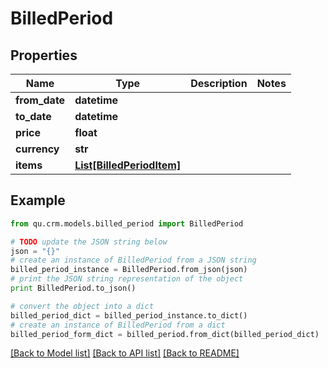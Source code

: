 # BilledPeriod


## Properties
Name | Type | Description | Notes
------------ | ------------- | ------------- | -------------
**from_date** | **datetime** |  | 
**to_date** | **datetime** |  | 
**price** | **float** |  | 
**currency** | **str** |  | 
**items** | [**List[BilledPeriodItem]**](BilledPeriodItem.md) |  | 

## Example

```python
from qu.crm.models.billed_period import BilledPeriod

# TODO update the JSON string below
json = "{}"
# create an instance of BilledPeriod from a JSON string
billed_period_instance = BilledPeriod.from_json(json)
# print the JSON string representation of the object
print BilledPeriod.to_json()

# convert the object into a dict
billed_period_dict = billed_period_instance.to_dict()
# create an instance of BilledPeriod from a dict
billed_period_form_dict = billed_period.from_dict(billed_period_dict)
```
[[Back to Model list]](../README.md#documentation-for-models) [[Back to API list]](../README.md#documentation-for-api-endpoints) [[Back to README]](../README.md)


